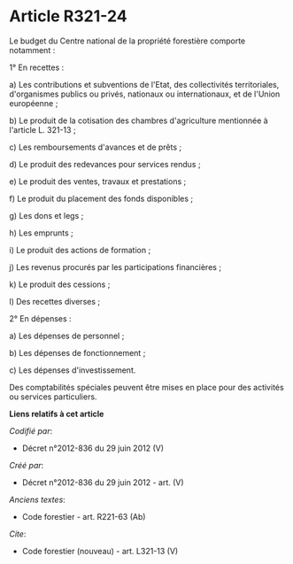 # Article R321-24

Le budget du Centre national de la propriété forestière comporte notamment :

1° En recettes :

a) Les contributions et subventions de l'Etat, des collectivités territoriales, d'organismes publics ou privés, nationaux ou
internationaux, et de l'Union européenne ;

b) Le produit de la cotisation des chambres d'agriculture mentionnée à l'article L. 321-13 ;

c) Les remboursements d'avances et de prêts ;

d) Le produit des redevances pour services rendus ;

e) Le produit des ventes, travaux et prestations ;

f) Le produit du placement des fonds disponibles ;

g) Les dons et legs ;

h) Les emprunts ;

i) Le produit des actions de formation ;

j) Les revenus procurés par les participations financières ;

k) Le produit des cessions ;

l) Des recettes diverses ;

2° En dépenses :

a) Les dépenses de personnel ;

b) Les dépenses de fonctionnement ;

c) Les dépenses d'investissement.

Des comptabilités spéciales peuvent être mises en place pour des activités ou services particuliers.

**Liens relatifs à cet article**

_Codifié par_:

  - Décret n°2012-836 du 29 juin 2012 (V)

_Créé par_:

  - Décret n°2012-836 du 29 juin 2012 - art. (V)

_Anciens textes_:

  - Code forestier - art. R221-63 (Ab)

_Cite_:

  - Code forestier (nouveau) - art. L321-13 (V)

